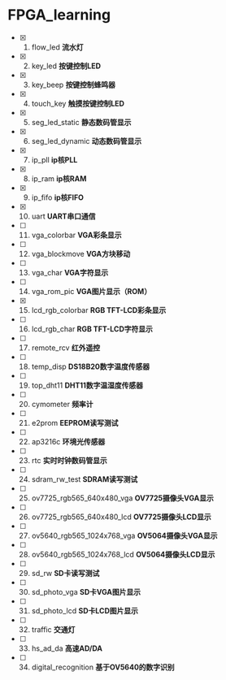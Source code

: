 # FPGA_learning
- [x] 1. flow_led __流水灯__
- [x] 2. key_led __按键控制LED__
- [x] 3. key_beep __按键控制蜂鸣器__
- [x] 4. touch_key __触摸按键控制LED__
- [x] 5. seg_led_static __静态数码管显示__
- [x] 6. seg_led_dynamic __动态数码管显示__
- [x] 7. ip_pll __ip核PLL__
- [x] 8. ip_ram __ip核RAM__
- [x] 9. ip_fifo __ip核FIFO__
- [x] 10. uart __UART串口通信__
- [ ] 11. vga_colorbar __VGA彩条显示__
- [ ] 12. vga_blockmove __VGA方块移动__
- [ ] 13. vga_char __VGA字符显示__
- [ ] 14. vga_rom_pic __VGA图片显示（ROM）__
- [x] 15. lcd_rgb_colorbar __RGB TFT-LCD彩条显示__
- [ ] 16. lcd_rgb_char __RGB TFT-LCD字符显示__
- [ ] 17. remote_rcv __红外遥控__
- [ ] 18. temp_disp __DS18B20数字温度传感器__
- [ ] 19. top_dht11 __DHT11数字温湿度传感器__
- [ ] 20. cymometer __频率计__
- [ ] 21. e2prom __EEPROM读写测试__
- [ ] 22. ap3216c __环境光传感器__
- [ ] 23. rtc __实时时钟数码管显示__
- [ ] 24. sdram_rw_test __SDRAM读写测试__
- [ ] 25. ov7725_rgb565_640x480_vga __OV7725摄像头VGA显示__
- [ ] 26. ov7725_rgb565_640x480_lcd __OV7725摄像头LCD显示__
- [ ] 27. ov5640_rgb565_1024x768_vga __OV5064摄像头VGA显示__
- [ ] 28. ov5640_rgb565_1024x768_lcd __OV5064摄像头LCD显示__
- [ ] 29. sd_rw __SD卡读写测试__
- [ ] 30. sd_photo_vga __SD卡VGA图片显示__
- [ ] 31. sd_photo_lcd __SD卡LCD图片显示__
- [ ] 32. traffic __交通灯__
- [ ] 33. hs_ad_da __高速AD/DA__
- [ ] 34. digital_recognition __基于OV5640的数字识别__
